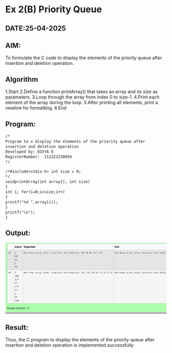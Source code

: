 # Ex 2(B) Priority Queue
## DATE:25-04-2025
## AIM:
To formulate the C code to display the elements of the priority queue after insertion and deletion operation.

## Algorithm
1.Start
2.Define a function printArray() that takes an array and its size as parameters.
3.Loop through the array from index 0 to size-1.
4.Print each element of the array during the loop.
5.After printing all elements, print a newline for formatting.
6.End

## Program:
```
/*
Program to o display the elements of the priority queue after insertion and deletion operation
Developed by: DIVYA E
RegisterNumber:  212223230050
*/
```
```
/*#include<stdio.h> int size = 0;
*/
voidprintArray(int array[], int size)
{
int i; for(i=0;i<size;i++)
{
printf("%d ",array[i]);
}
printf("\n");
}
```

## Output:

![alt text](image-1.png)

## Result:
Thus, the C program to display the elements of the priority queue after insertion and deletion operation is implemented successfully
